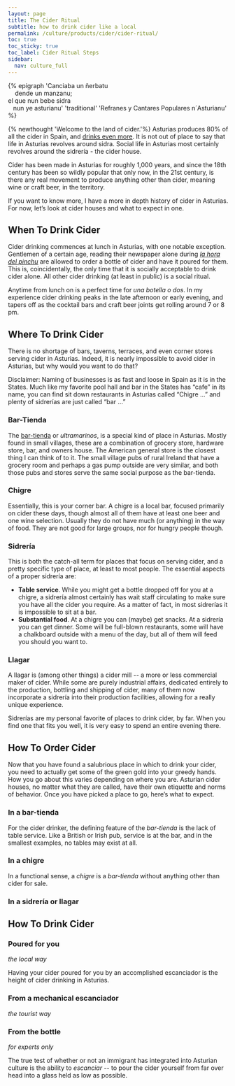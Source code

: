 ```yaml
---
layout: page
title: The Cider Ritual
subtitle: how to drink cider like a local
permalink: /culture/products/cider/cider-ritual/
toc: true
toc_sticky: true
toc_label: Cider Ritual Steps
sidebar:
  nav: culture_full
---
```

{% epigraph '<span title="A blackbird sang a song, from an apple tree. Because he doesn´t drink cider, he isn´t Asturian">Canciaba un ñerbatu<br />&nbsp;&nbsp;&nbsp; dende un manzanu;<br />el que nun bebe sidra<br />&nbsp;&nbsp;&nbsp;nun ye asturianu</span>' 'traditional' 'Refranes y Cantares Populares n´Asturianu' %}

{% newthought 'Welcome to the land of cider.'%} Asturias produces 80% of all the cider in Spain, and [drinks even more](/culture/cider-consumption/). It is not out of place to say that life in Asturias revolves around sidra. Social life in Asturias most certainly revolves around the sidrería - the cider house. 

Cider has been made in Asturias for roughly 1,000 years, and since the 18th century has been so wildly popular that only now, in the 21st century, is there any real movement to produce anything other than cider, meaning wine or craft beer, in the territory.

If you want to know more, I have a more in depth history of cider in Asturias. For now, let’s look at cider houses and what to expect in one. 

## When To Drink Cider
Cider drinking commences at lunch in Asturias, with one notable exception. Gentlemen of a certain age, reading their newspaper alone during *[la hora del pinchu](/culture/meal-times/#la-hora-del-pinchu)* are allowed to order a bottle of cider and have it poured for them. This is, coincidentally, the only time that it is socially acceptable to drink cider alone. All other cider drinking (at least in public) is a social ritual.

Anytime from lunch on is a perfect time for *una botella o dos*. In my experience cider drinking peaks in the late afternoon or early evening, and tapers off as the cocktail bars and craft beer joints get rolling around 7 or 8 pm.

## Where To Drink Cider
There is no shortage of bars, taverns, terraces, and even corner stores serving cider in Asturias. Indeed, it is nearly impossible to avoid cider in Asturias, but why would you want to do that?

Disclaimer: Naming of businesses is as fast and loose in Spain as it is in the States. Much like my favorite pool hall and bar in the States has “cafe” in its name, you can find sit down restaurants in Asturias called “Chigre …” and plenty of sidrerías are just called “bar …”

### Bar-Tienda
The [bar-tienda](/culture/) or *ultramarinos*, is a special kind of place in Asturias. Mostly found in small villages, these are a combination of grocery store, hardware store, bar, and owners house. The American general store is the closest thing I can think of to it. The small village pubs of rural Ireland that have a grocery room and perhaps a gas pump outside are very similar, and both those pubs and stores serve the same social purpose as the bar-tienda.

### Chigre
Essentially, this is your corner bar. A chigre is a local bar, focused primarily on cider these days, though almost all of them have at least one beer and one wine selection. Usually they do not have much (or anything) in the way of food. They are not good for large groups, nor for hungry people though.

### Sidrería
This is both the catch-all term for places that focus on serving cider, and a pretty specific type of place, at least to most people. The essential aspects of a proper sidrería are:

- **Table service**. While you might get a bottle dropped off for you at a chigre, a sidrería almost certainly has wait staff circulating to make sure you have all the cider you require. As a matter of fact, in most sidrerías it is impossible to sit at a bar.
- **Substantial food**. At a chigre you can (maybe) get snacks. At a sidrería you can get dinner. Some will be full-blown restaurants, some will have a chalkboard outside with a menu of the day, but all of them will feed you should you want to.

### Llagar
A llagar is (among other things) a cider mill -- a more or less commercial maker of cider. While some are purely industrial affairs, dedicated entirely to the production, bottling and shipping of cider, many of them now incorporate a sidrería into their production facilities, allowing for a really unique experience.

Sidrerías are my personal favorite of places to drink cider, by far. When you find one that fits you well, it is very easy to spend an entire evening there.

## How To Order Cider
Now that you have found a salubrious place in which to drink your cider, you need to actually get some of the green gold into your greedy hands. How you go about this varies depending on where you are. Asturian cider houses, no matter what they are called, have their own etiquette and norms of behavior. Once you have picked a place to go, here’s what to expect. 

### In a bar-tienda
For the cider drinker, the defining feature of the *bar-tienda* is the lack of table service. Like a British or Irish pub, service is at the bar, and in the smallest examples, no tables may exist at all.

### In a chigre
In a functional sense, a *chigre* is a *bar-tienda* without anything other than cider for sale.

### In a sidrería or llagar


## How To Drink Cider


### Poured for you 
*the local way*

Having your cider poured for you by an accomplished escanciador is the height of cider drinking in Asturias.

### From a mechanical escanciador 
*the tourist way*

### From the bottle 
*for experts only*

The true test of whether or not an immigrant has integrated into Asturian culture is the ability to *escanciar* -- to pour the cider yourself from far over head into a glass held as low as possible.